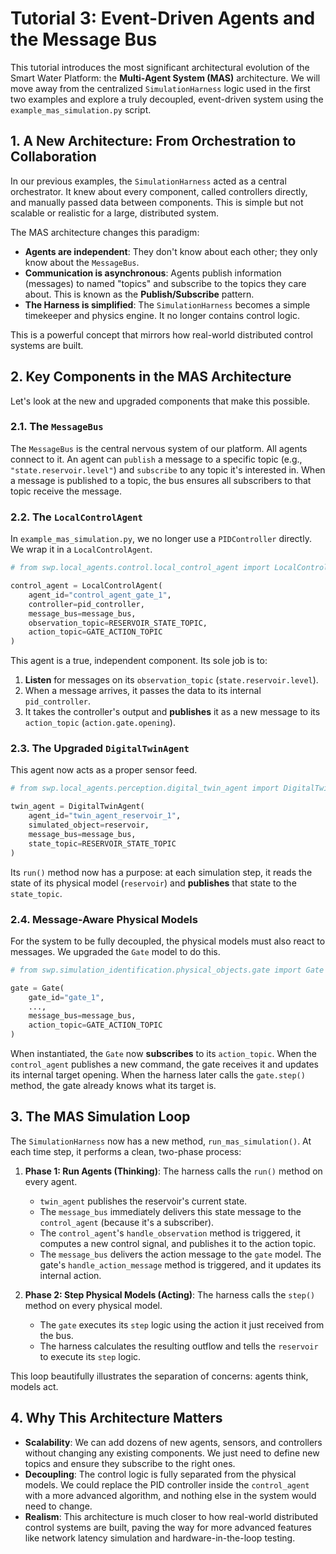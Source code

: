 # Tutorial 3: Event-Driven Agents and the Message Bus

This tutorial introduces the most significant architectural evolution of the Smart Water Platform: the **Multi-Agent System (MAS)** architecture. We will move away from the centralized `SimulationHarness` logic used in the first two examples and explore a truly decoupled, event-driven system using the `example_mas_simulation.py` script.

## 1. A New Architecture: From Orchestration to Collaboration

In our previous examples, the `SimulationHarness` acted as a central orchestrator. It knew about every component, called controllers directly, and manually passed data between components. This is simple but not scalable or realistic for a large, distributed system.

The MAS architecture changes this paradigm:
- **Agents are independent**: They don't know about each other; they only know about the `MessageBus`.
- **Communication is asynchronous**: Agents publish information (messages) to named "topics" and subscribe to the topics they care about. This is known as the **Publish/Subscribe** pattern.
- **The Harness is simplified**: The `SimulationHarness` becomes a simple timekeeper and physics engine. It no longer contains control logic.

This is a powerful concept that mirrors how real-world distributed control systems are built.

## 2. Key Components in the MAS Architecture

Let's look at the new and upgraded components that make this possible.

### 2.1. The `MessageBus`
The `MessageBus` is the central nervous system of our platform. All agents connect to it. An agent can `publish` a message to a specific topic (e.g., `"state.reservoir.level"`) and `subscribe` to any topic it's interested in. When a message is published to a topic, the bus ensures all subscribers to that topic receive the message.

### 2.2. The `LocalControlAgent`
In `example_mas_simulation.py`, we no longer use a `PIDController` directly. We wrap it in a `LocalControlAgent`.

```python
# from swp.local_agents.control.local_control_agent import LocalControlAgent

control_agent = LocalControlAgent(
    agent_id="control_agent_gate_1",
    controller=pid_controller,
    message_bus=message_bus,
    observation_topic=RESERVOIR_STATE_TOPIC,
    action_topic=GATE_ACTION_TOPIC
)
```
This agent is a true, independent component. Its sole job is to:
1.  **Listen** for messages on its `observation_topic` (`state.reservoir.level`).
2.  When a message arrives, it passes the data to its internal `pid_controller`.
3.  It takes the controller's output and **publishes** it as a new message to its `action_topic` (`action.gate.opening`).

### 2.3. The Upgraded `DigitalTwinAgent`
This agent now acts as a proper sensor feed.
```python
# from swp.local_agents.perception.digital_twin_agent import DigitalTwinAgent

twin_agent = DigitalTwinAgent(
    agent_id="twin_agent_reservoir_1",
    simulated_object=reservoir,
    message_bus=message_bus,
    state_topic=RESERVOIR_STATE_TOPIC
)
```
Its `run()` method now has a purpose: at each simulation step, it reads the state of its physical model (`reservoir`) and **publishes** that state to the `state_topic`.

### 2.4. Message-Aware Physical Models
For the system to be fully decoupled, the physical models must also react to messages. We upgraded the `Gate` model to do this.

```python
# from swp.simulation_identification.physical_objects.gate import Gate

gate = Gate(
    gate_id="gate_1",
    ...,
    message_bus=message_bus,
    action_topic=GATE_ACTION_TOPIC
)
```
When instantiated, the `Gate` now **subscribes** to its `action_topic`. When the `control_agent` publishes a new command, the gate receives it and updates its internal target opening. When the harness later calls the `gate.step()` method, the gate already knows what its target is.

## 3. The MAS Simulation Loop

The `SimulationHarness` now has a new method, `run_mas_simulation()`. At each time step, it performs a clean, two-phase process:

1.  **Phase 1: Run Agents (Thinking)**: The harness calls the `run()` method on every agent.
    - `twin_agent` publishes the reservoir's current state.
    - The `message_bus` immediately delivers this state message to the `control_agent` (because it's a subscriber).
    - The `control_agent`'s `handle_observation` method is triggered, it computes a new control signal, and publishes it to the action topic.
    - The `message_bus` delivers the action message to the `gate` model. The gate's `handle_action_message` method is triggered, and it updates its internal action.

2.  **Phase 2: Step Physical Models (Acting)**: The harness calls the `step()` method on every physical model.
    - The `gate` executes its `step` logic using the action it just received from the bus.
    - The harness calculates the resulting outflow and tells the `reservoir` to execute its `step` logic.

This loop beautifully illustrates the separation of concerns: agents think, models act.

## 4. Why This Architecture Matters

- **Scalability**: We can add dozens of new agents, sensors, and controllers without changing any existing components. We just need to define new topics and ensure they subscribe to the right ones.
- **Decoupling**: The control logic is fully separated from the physical models. We could replace the PID controller inside the `control_agent` with a more advanced algorithm, and nothing else in the system would need to change.
- **Realism**: This architecture is much closer to how real-world distributed control systems are built, paving the way for more advanced features like network latency simulation and hardware-in-the-loop testing.
